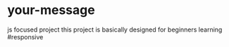 # your-message
js focused project
this project is basically designed for beginners learning
#responsive 
